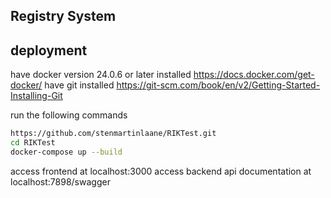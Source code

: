 ## Registry System

## deployment
have docker version 24.0.6 or later installed https://docs.docker.com/get-docker/
have git installed https://git-scm.com/book/en/v2/Getting-Started-Installing-Git

run the following commands
```bash
https://github.com/stenmartinlaane/RIKTest.git
cd RIKTest
docker-compose up --build
```
access frontend at localhost:3000
access backend api documentation at localhost:7898/swagger
